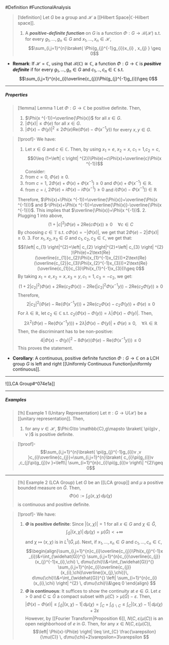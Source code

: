 #Definition #FunctionalAnalysis 

> [!definition]
> Let $G$ be a group and $\mathcal{H}$ a [[Hilbert Space|$\mathbb{C}$-Hilbert space]]. 
> 1. A ***positive-definite function*** on $G$ is a function $\Phi:G\to \mathcal{B}(\mathcal{H})$ s.t. for every $g_{1},\dots,g_{n}\in G$ and $x_{1},\dots,x_{n}\in \mathcal{H}$, $$\sum_{i,j=1}^{n}\braket{ \Phi(g_{j}^{-1}g_{i})x_{i} , x_{j} } \geq 0$$
- **Remark**: If $\mathcal{H}=\mathbb{C}$, using that $\mathcal{B}(\mathbb{C})\cong \mathbb{C}$, a function $\Phi:G\to \mathbb{C}$ is ***positive definite*** if for every $g_{1},\dots,g_{n}\in G$ and $c_{1},..,c_{n}\in \mathbb{C}$ s.t. $$\sum_{i,j=1}^{n}c_{i}\overline{c_{j}}\Phi(g_{j}^{-1}g_{i})\geq 0$$
---
##### Properties

> [!lemma] Lemma 1
> Let $\Phi:G\to \mathbb{C}$ be positive definite. Then,
> 1. $\Phi(x ^{-1})=\overline{\Phi(x)}$ for all $x\in G$.
> 2. $\left| \Phi(x) \right|\leq \Phi(e)$ for all $x\in G$.
> 3. $\left| \Phi(x)-\Phi(y) \right|^{2}\leq 2\Phi(e)\text{Re}(\Phi(e)-\Phi(x  ^{-1}y))$ for every $x,y\in G$.

> [!proof]-
> We have:
> 1. Let $x\in G$ and $c\in \mathbb{C}$. Then, by using $x_{1}=e$, $x_{2}=x$, $c_{1}=1$,$c_{2}=c$, $$0\leq (1+\left| c \right| ^{2})\Phi(e)+c\Phi(x)+\overline{c}\Phi(x ^{-1})$$Consider:
> 	1. from $c=0$, $\Phi(e)\geq 0$.
> 	2. from $c=1$, $2\Phi(e)+\Phi(x)+\Phi(x ^{-1})\geq 0$ and $\Phi(x)+\Phi(x ^{-1})\in \mathbb{R}$.
> 	3. from $c=i$, $2\Phi(e)+i\Phi(x)-i\Phi(x ^{-1})\geq 0$ and $i(\Phi(x)-\Phi(x ^{-1}))\in \mathbb{R}$
> 	
> 	Therefore, $\Phi(x)+\Phi(x ^{-1})=\overline{\Phi(x)}+\overline{\Phi(x ^{-1})}$ and $-\Phi(x)+\Phi(x ^{-1})=\overline{\Phi(x)}-\overline{\Phi(x ^{-1})}$. This implies that $\overline{\Phi(x)}=\Phi(x ^{-1})$. 
> 2. Plugging 1 into above, $$(1+\left| c \right| ^{2})\Phi(e)+2\text{Re}(c\Phi(x))\geq0\quad \forall c\in C$$By choosing $c\in \mathbb{T}$ s.t. $c\Phi(x)=-\left| \Phi(x) \right|$, we get that $2\Phi(e)-2\left| \Phi(x) \right|\geq 0$.
> 3. For $x_{1},x_{2},x_{3}\in G$ and $c_{1},c_{2},c_{3}\in \mathbb{C}$, we get that: $$(\left| c_{1} \right|^{2}+\left| c_{2} \right|^{2}+\left| c_{3} \right| ^{2}  )\Phi(e)+2\text{Re}(\overline{c_{1}}c_{2}\Phi(x_{1}^{-1}x_{2}))+2\text{Re}(\overline{c_{2}}c_{3}\Phi(x_{2}^{-1}x_{3}))+2\text{Re}(\overline{c_{1}}c_{3}\Phi(x_{1}^{-1}x_{3}))\geq 0$$By taking $x_{1}=e,x_{2}=x,x_{3}=y,c_{1}=1,c_{3}=-c_{2}$, we get: $$(1+2\left| c_{2} \right| ^{2})\Phi(e)+2\text{Re}(c_{2}\Phi(x))-2\text{Re}(\left| c_{2} \right| ^{2}\Phi(x  ^{-1}y))-2\text{Re}(c_{2}\Phi(y))\geq 0$$Therefore, $$2\left| c_{2} \right| ^2(\Phi(e)-\text{Re}(\Phi(x  ^{-1}y)))+2\text{Re}(c_{2}\Phi(x)-c_{2}\Phi(y))+\Phi(e)\geq 0$$For $\lambda\in \mathbb{R}$, let $c_{2}\in \mathbb{C}$ s.t. $c_{2}(\Phi(x)-\Phi(y))=\lambda \left| \Phi(x)-\Phi(y) \right|$. Then, $$2\lambda^{2}(\Phi(e)-\text{Re}(\Phi(x ^{-1} y)))+2\lambda \left| \Phi(x)-\Phi(y) \right| +\Phi(e)\geq 0,\quad \forall \lambda\in \mathbb{R}$$Then, the discriminant has to be non-positive: $$4\left| \Phi(x)-\Phi(y) \right| ^{2}-8\Phi(e)(\Phi(e)-\text{Re}(\Phi(x ^{-1}y)))\leq 0$$This proves the statement.
- **Corollary**: A continuous, positive definite function $\Phi:G\to \mathbb{C}$ on a LCH group $G$ is left and right [[Uniformly Continuous Function|uniformly continuous]].
---
![[LCA Group#^074e1a]]

---
##### Examples
> [!h] Example 1 (Unitary Representation)
> Let $\pi:G\to \text{U}(\mathcal{H})$ be a [[unitary representation]]. Then, 
> 1. for any $v\in \mathcal{H}$, $\Phi:G\to \mathbb{C},g\mapsto \braket{ \pi(g)v , v }$ is positive definite.

> [!proof]-
> $$\sum_{i,j=1}^{n}\braket{ \pi(g_{j}^{-1}g_{i})v ,v  }c_{i}\overline{c_{j}}=\sum_{i,j=1}^{n}\braket{ c_{i}\pi(g_{i})v ,c_{j}\pi(g_{j})v  }=\left\| \sum_{i=1}^{n}c_{i}\pi(g_{i})v \right\| ^{2}\geq 0$$
---
> [!h] Example 2 (LCA Group)
> Let $G$ be an [[LCA group]] and $\mu$ a positive bounded measure on $\widehat{G}$. Then, $$\Phi(x):=\int_{\widehat{G}}^{}(x,\chi)  \, d\mu(\chi) $$is continuous and positive definite.

> [!proof]-
> We have:
> 1. **$\Phi$ is positive definite**:
>    Since $\left| (x,\chi) \right|=1$ for all $x\in G$ and $\chi\in \widehat{G}$, $$\int_{\widehat{G}}^{} \left| (x,\chi) \right|  \, d\mu(\chi)=\mu(\widehat{G})<+\infty $$and $\chi\mapsto (x,\chi)$ is in $L^1(\widehat{G},\mu)$. Next, if $x_{1},\dots,x_{n}\in G$ and $c_{1},\dots,c_{n}\in \mathbb{C}$, $$\begin{align}\sum_{i,j=1}^{n}c_{i}\overline{c_{j}}\Phi(x_{j}^{-1}x_{i})&=\int_{\widehat{G}}^{} \sum_{i,j=1}^{n}c_{i}\overline{c_{j}}(x_{j}^{-1}x_{i},\chi) \, d\mu(\chi)\\&=\int_{\widehat{G}}^{} \sum_{i,j=1}^{n}c_{i}\overline{c_{j}} (x_{i},\chi)\overline{(x_{j},\chi)}\, d\mu(\chi)\\&=\int_{\widehat{G}}^{} \left| \sum_{i=1}^{n}c_{i}(x_{i},\chi) \right| ^{2} \, d\mu(\chi)\\&\geq 0 \end{align} $$
> 2. **$\Phi$ is continuous**:
>    It suffices to show the continuity at $e\in G$. Let $\varepsilon>0$ and $C\subseteq \widehat{G}$ a compact subset with $\mu(C)>\mu(\widehat{G})-\varepsilon$. Then, $$\left| \Phi(x)-\Phi(e) \right| \leq \int_{\widehat{G}}^{} \left| (x,\chi)-1 \right|  \, d\mu(\chi) = \int_{C}^{} +\int_{\widehat{G} \backslash C} \leq \int_{C}\left| (x,\chi)-1 \right|   \, d\mu(\chi) +2\varepsilon $$However, by [[Fourier Transform|Proposition 6]], $N(C,\varepsilon / \mu(C))$ is an open neighborhood of $e$ in $G$. Then, for any $x\in N(C, \varepsilon / \mu(C))$, $$\left| \Phi(x)-\Phi(e) \right| \leq \int_{C} \frac{\varepsilon}{\mu(C)}  \, d\mu(\chi)+2\varepsilon=3\varepsilon $$